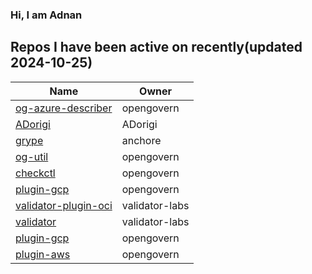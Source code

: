 ### Hi, I am Adnan

## Repos I have been active on recently(updated 2024-10-25)
| Name | Owner |
|------|--------------|
| [og-azure-describer](https://github.com/opengovern/og-azure-describer) | opengovern |
| [ADorigi](https://github.com/ADorigi/ADorigi) | ADorigi |
| [grype](https://github.com/ADorigi/grype) | anchore |
| [og-util](https://github.com/opengovern/og-util) | opengovern |
| [checkctl](https://github.com/opengovern/checkctl) | opengovern |
| [plugin-gcp](https://github.com/opengovern/plugin-gcp) | opengovern |
| [validator-plugin-oci](https://github.com/ADorigi/validator-plugin-oci) | validator-labs |
| [validator](https://github.com/ADorigi/validator) | validator-labs |
| [plugin-gcp](https://github.com/ADorigi/plugin-gcp) | opengovern |
| [plugin-aws](https://github.com/ADorigi/plugin-aws) | opengovern |


